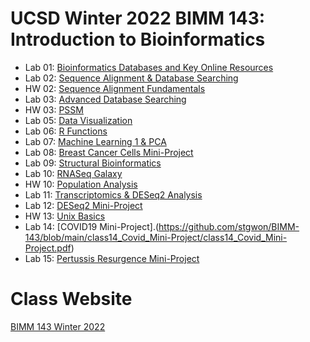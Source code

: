 # UCSD Winter 2022 BIMM 143: Introduction to Bioinformatics

- Lab 01: [Bioinformatics Databases and Key Online Resources](https://github.com/stgwon/BIMM-143/blob/main/Lab%201.pdf)
- Lab 02: [Sequence Alignment & Database Searching](https://github.com/stgwon/BIMM-143/blob/main/Lab%202.pdf)
- HW 02: [Sequence Alignment Fundamentals](https://github.com/stgwon/BIMM-143/blob/main/HW%202%20Global%20Alignment.pdf)
- Lab 03: [Advanced Database Searching](https://github.com/stgwon/BIMM-143/blob/main/Lab%203/Lab%203.pdf)
- HW 03: [PSSM](https://github.com/stgwon/BIMM-143/blob/main/HW%203%20PSSM.pdf)
- Lab 05: [Data Visualization](https://github.com/stgwon/BIMM-143/blob/main/class05/class05.pdf)
- Lab 06: [R Functions](https://github.com/stgwon/BIMM-143/blob/main/class06/class06.pdf)
- Lab 07: [Machine Learning 1 & PCA](https://github.com/stgwon/BIMM-143/blob/main/class07/class07.pdf)
- Lab 08: [Breast Cancer Cells Mini-Project](https://github.com/stgwon/BIMM-143/blob/main/class08_Cancer-Mini-Project/class08_Cancer-Mini-Project.pdf)
- Lab 09: [Structural Bioinformatics](https://github.com/stgwon/BIMM-143/blob/main/class09/class09.pdf)
- Lab 10: [RNASeq Galaxy](https://github.com/stgwon/BIMM-143/blob/main/class10/Lab%20Class10%20Pt.1%20(RNASeq%20Galaxy).pdf)
- HW 10: [Population Analysis](https://github.com/stgwon/BIMM-143/blob/main/class10/HW%20Class10%20Pt.2%20(Population%20analysis).pdf)
- Lab 11: [Transcriptomics & DESeq2 Analysis ](https://github.com/stgwon/BIMM-143/blob/main/class11/class11.pdf)
- Lab 12: [DESeq2 Mini-Project](https://github.com/stgwon/BIMM-143/blob/main/class12/class12.pdf)
- HW 13: [Unix Basics](https://github.com/stgwon/BIMM-143/blob/main/HW%20Class13%20(Unix%20Basics).pdf)
- Lab 14: [COVID19 Mini-Project].(https://github.com/stgwon/BIMM-143/blob/main/class14_Covid_Mini-Project/class14_Covid_Mini-Project.pdf)
- Lab 15: [Pertussis Resurgence Mini-Project](https://github.com/stgwon/BIMM-143/blob/main/class15_Pertussis_Mini-Project/class15_Pertussis_Mini-Project.pdf)

# Class Website
[BIMM 143 Winter 2022](https://bioboot.github.io/bimm143_W22/)
